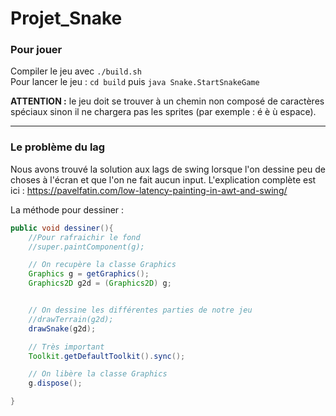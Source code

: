 # Projet_Snake

### Pour jouer
Compiler le jeu avec `./build.sh`  
Pour lancer le jeu : `cd build` puis `java Snake.StartSnakeGame`

**ATTENTION :** le jeu doit se trouver à un chemin non composé de caractères spéciaux sinon il ne chargera pas les sprites
(par exemple : é è ù espace).

---

### Le problème du lag
Nous avons trouvé la solution aux lags de swing lorsque l'on dessine peu de choses à l'écran et que l'on ne fait aucun input.
L'explication complète est ici : https://pavelfatin.com/low-latency-painting-in-awt-and-swing/

La méthode pour dessiner :
```java
public void dessiner(){
    //Pour rafraichir le fond
    //super.paintComponent(g);

    // On recupère la classe Graphics
    Graphics g = getGraphics();
    Graphics2D g2d = (Graphics2D) g;


    // On dessine les différentes parties de notre jeu
    //drawTerrain(g2d);
    drawSnake(g2d);

    // Très important
    Toolkit.getDefaultToolkit().sync();

    // On libère la classe Graphics
    g.dispose();

}
```